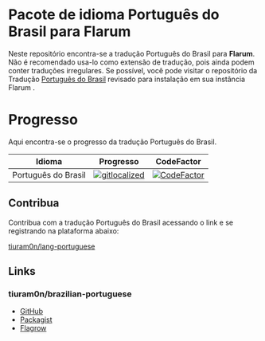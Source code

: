 # Pacote de idioma Português do Brasil para Flarum

Neste repositório encontra-se a tradução Português do Brasil para   **Flarum**. Não é recomendado usa-lo como extensão de tradução, pois ainda podem conter traduções irregulares. Se possível, você pode visitar o repositório da Tradução [Português do Brasil](https://github.com/tiuram0n/brazilian-portuguese) revisado para instalação em sua instância Flarum .


# Progresso

Aqui encontra-se o progresso da tradução Português do Brasil.  


|Idioma                |Progresso                                                   | CodeFactor
|----------------|---------------------------------|---------------|
|Português do Brasil|[![gitlocalized ](https://gitlocalize.com/repo/3803/pt-BR/badge.svg)](https://gitlocalize.com/repo/3803/pt-BR?utm_source=badge)                      |[![CodeFactor](https://www.codefactor.io/repository/github/tiuram0n/lang-portuguese/badge)](https://www.codefactor.io/repository/github/ram0ng1/lang-portuguese)


## Contribua

Contribua com a tradução Português do Brasil acessando o link e se registrando na plataforma abaixo:

[tiuram0n/lang-portuguese](https://gitlocalize.com/repo/3803 "Flarow")

## Links

### tiuram0n/brazilian-portuguese

- [GitHub](https://github.com/tiuram0n/brazilian-portuguese "GitHub")
- [Packagist](https://packagist.org/packages/tiu-ram0n/brazilian-portuguese "Packagist")
- [Flagrow](https://flagrow.io/extensions/tiu-ram0n/brazilian-portuguese)

